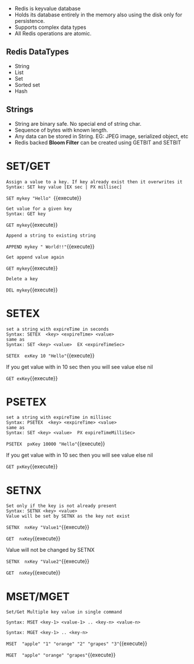 
- Redis is keyvalue database
- Holds its database entirely in the memory also using the disk only for persistence.
- Supports complex data types
- All Redis operations are atomic. 
 
## Redis DataTypes
- String
- List
- Set
- Sorted set
- Hash

## Strings
- String are binary safe. No special end of string char. 
- Sequence of bytes with known length. 
- Any data can be stored in String. EG: JPEG image, serialized object, etc
- Redis backed **Bloom Filter** can be created using GETBIT and SETBIT
 

# SET/GET

 ```
 Assign a value to a key. If key already exist then it overwrites it
 Syntax: SET key value [EX sec | PX millisec]
```
`SET mykey "Hello" `{{execute}}


``` 
Get value for a given key
Syntax: GET key
```
`GET mykey`{{execute}}


```
Append a string to existing string
```
`APPEND mykey " World!!"`{{execute}}

```
Get append value again
```
`GET mykey`{{execute}}

```
Delete a key
```
`DEL mykey`{{execute}}



# SETEX

```
set a string with expireTime in seconds
Syntax: SETEX  <key> <expireTime> <value>
same as
Syntax: SET <key> <value>  EX <expireTimeSec>
```
`SETEX  exKey 10 "Hello"`{{execute}}

If you get value with in 10 sec then you will see value else nil

`GET exKey`{{execute}}


# PSETEX

```
set a string with expireTime in millisec
Syntax: PSETEX  <key> <expireTime> <value>
same as
Syntax: SET <key> <value>  PX expireTimeMilliSec>
```

`PSETEX  pxKey 10000 "Hello"`{{execute}}

If you get value with in 10 sec then you will see value else nil

`GET pxKey`{{execute}}


# SETNX

```
Set only if the key is not already present
Syntax: SETNX <key> <value>
Value will be set by SETNX as the key not exist
```
`SETNX  nxKey "Value1"`{{execute}}

`GET  nxKey`{{execute}}

Value will not be changed by SETNX

`SETNX  nxKey "Value2"`{{execute}}

`GET  nxKey`{{execute}}


# MSET/MGET

```
Set/Get Multiple key value in single command

Syntax: MSET <key-1> <value-1> .. <key-n> <value-n> 

Syntax: MGET <key-1> .. <key-n>

```
`MSET  "apple" "1" "orange" "2" "grapes" "3"`{{execute}}

`MGET  "apple" "orange" "grapes"`{{execute}}
